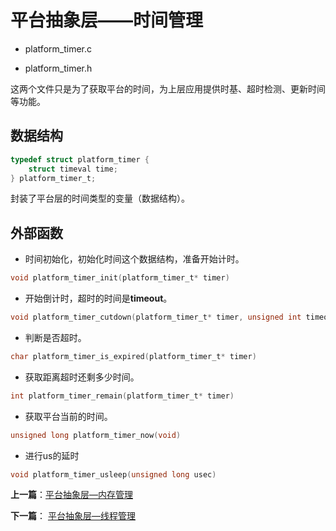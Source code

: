 # 平台抽象层——时间管理

- platform_timer.c

- platform_timer.h

这两个文件只是为了获取平台的时间，为上层应用提供时基、超时检测、更新时间等功能。


## 数据结构

```c
typedef struct platform_timer {
    struct timeval time;
} platform_timer_t;
```

封装了平台层的时间类型的变量（数据结构）。

## 外部函数

- 时间初始化，初始化时间这个数据结构，准备开始计时。

```c
void platform_timer_init(platform_timer_t* timer)
```

- 开始倒计时，超时的时间是**timeout**。

```c
void platform_timer_cutdown(platform_timer_t* timer, unsigned int timeout)
```

- 判断是否超时。

```c
char platform_timer_is_expired(platform_timer_t* timer)
```

- 获取距离超时还剩多少时间。

```c
int platform_timer_remain(platform_timer_t* timer)
```

- 获取平台当前的时间。

```c
unsigned long platform_timer_now(void)
```

- 进行us的延时
```c
void platform_timer_usleep(unsigned long usec)
```

**上一篇**：[平台抽象层—内存管理](./platform_memory.md)

**下一篇**： [平台抽象层—线程管理](./platform_thread.md)
